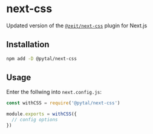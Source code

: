 # next-css
Updated version of the [`@zeit/next-css`](https://github.com/vercel/next-plugins/tree/master/packages/next-css) plugin for Next.js

## Installation
``` bash
npm add -D @pytal/next-css
```

## Usage
Enter the follwing into `next.config.js`:
``` js
const withCSS = require('@pytal/next-css')

module.exports = withCSS({
  // config options
})
```
